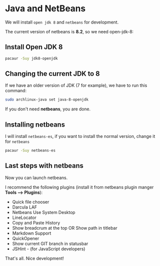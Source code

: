# Java and NetBeans

We will install ```open jdk 8``` and ```netbeans``` for development.

The current version of netbeans is **8.2**, so we need open-jdk-8:

## Install Open JDK 8
```bash
pacaur -Suy jdk8-openjdk
```

## Changing the current JDK to 8
If we have an older version of JDK (7 for example), we have to run this command:
```bash
sudo archlinux-java set java-8-openjdk
```

If you don't need **netbeans**, you are done.


## Installing netbeans
I will install ```netbeans-es```, if you want to install the normal version, change it for ```netbeans```

```bash
pacaur -Suy netbeans-es
```

## Last steps with netbeans
Now you can launch netbeans.

I recommend the following plugins (install it from netbeans plugin manger **Tools --> Plugins**):

* Quick file chooser
* Darcula LAF
* Netbeans Use System Desktop
* LineLocator
* Copy and Paste History
* Show breadcrum at the top  OR  Show path in titlebar
* Markdown Support
* QuickOpener
* Show current GIT branch in statusbar
* JSHint - (for JavaScript developers)


That's all. Nice development!